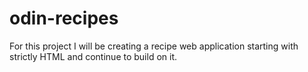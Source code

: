 # odin-recipes
For this project I will be creating a recipe web application starting with strictly HTML and continue to build on it.